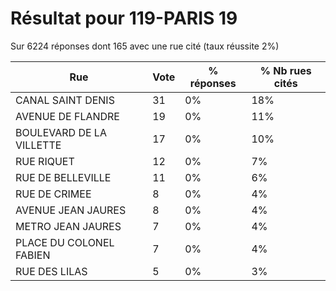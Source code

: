 # Résultat pour 119-PARIS 19

Sur 6224 réponses dont 165 avec une rue cité (taux réussite 2%)

| Rue | Vote | % réponses | % Nb rues cités|
|-----|------|------------|----------------|
| CANAL SAINT DENIS | 31 | 0% | 18%|
| AVENUE DE FLANDRE | 19 | 0% | 11%|
| BOULEVARD DE LA VILLETTE | 17 | 0% | 10%|
| RUE RIQUET | 12 | 0% | 7%|
| RUE DE BELLEVILLE | 11 | 0% | 6%|
| RUE DE CRIMEE | 8 | 0% | 4%|
| AVENUE JEAN JAURES | 8 | 0% | 4%|
| METRO JEAN JAURES | 7 | 0% | 4%|
| PLACE DU COLONEL FABIEN | 7 | 0% | 4%|
| RUE DES LILAS | 5 | 0% | 3%|
